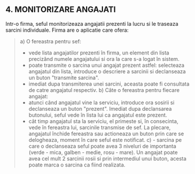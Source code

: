 ## 4. MONITORIZARE ANGAJATI 
Intr-o firma, seful monitorizeaza angajatii prezenti la lucru si le traseaza sarcini individuale. Firma are o aplicatie care ofera: 
>  a) O fereastra pentru sef: 
>    - vede lista angajatilor prezenti în firma, un element din lista precizând numele angajatului si ora la care s-a logat în sistem. 
>    - poate transmite o sarcina unui angajat prezent astfel: selecteaza angajatul din lista, introduce o descriere a sarcinii si declanseaza un buton "transmite sarcina". 
>    - imediat dupa transmiterea unei sarcini, aceasta poate fi consultata de catre angajatul respectiv.
>  b) Câte o fereastra pentru fiecare angajat:
>    - atunci când angajatul vine la serviciu, introduce ora sosirii si declanseaza un buton "prezent". Imediat dupa declansarea butonului, seful vede în lista lui ca angajatul este prezent. 
>    - cât timp angajatul sta la serviciu, el primeste si, în consecinta, vede în fereastra lui, sarcinile transmise de sef. La plecare, angajatul închide fereastra sau actioneaza un buton prin care se delogheaza, moment în care seful este notificat. 
>  c) - sarcina pe care o declanseaza seful poate avea 3 niveluri de importanta (verde - mica, galben - medie, rosu - mare). Un angajat poate avea cel mult 2 sarcinii rosii si prin intermediul unui buton, acesta poate marca o sarcina ca fiind realizata. 
